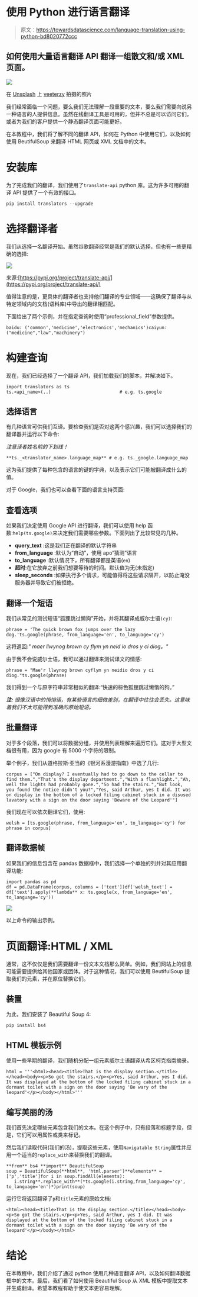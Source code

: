 # 使用 Python 进行语言翻译

> 原文：<https://towardsdatascience.com/language-translation-using-python-bd8020772ccc>

## 如何使用大量语言翻译 API 翻译一组散文和/或 XML 页面。

![](img/59a96fecaa534eb36244c12cd29a9a23.png)

在 [Unsplash](https://unsplash.com?utm_source=medium&utm_medium=referral) 上 [veeterzy](https://unsplash.com/@veeterzy?utm_source=medium&utm_medium=referral) 拍摄的照片

我们经常面临一个问题，要么我们无法理解一段重要的文本，要么我们需要向说另一种语言的人提供信息。虽然在线翻译工具是可用的，但并不总是可以访问它们，或者为我们的客户提供一个静态翻译页面可能更好。

在本教程中，我们将了解不同的翻译 API，如何在 Python 中使用它们，以及如何使用 BeutifulSoup 来翻译 HTML 网页或 XML 文档中的文本。

# 安装库

为了完成我们的翻译，我们使用了`translate-api` python 库。这为许多可用的翻译 API 提供了一个有效的接口。

```
pip install translators --upgrade
```

# 选择翻译者

我们从选择一名翻译开始。虽然谷歌翻译经常是我们的默认选择，但也有一些更精确的选择:

![](img/2248ceeeb4576e747c7f5fe675f8ab32.png)

来源:[https://pypi.org/project/translate-api/](https://pypi.org/project/translate-api/)

值得注意的是，更具体的翻译者也支持他们翻译的专业领域——这确保了翻译与从特定领域内的文档(语料库)中导出的翻译相匹配。

下面给出了两个示例，并在指定查询时使用“professional_field”参数提供。

```
baidu: ('common','medicine','electronics','mechanics')caiyun: ("medicine","law","machinery")
```

# 构建查询

现在，我们已经选择了一个翻译 API，我们加载我们的脚本，并解决如下。

```
import translators as ts
ts.<api_name>(..)                          # e.g. ts.google
```

## 选择语言

有几种语言可供我们互译。要检查我们是否对这两个感兴趣，我们可以选择我们的翻译器并运行以下命令:

*注意译者姓名前的下划线！*

```
**ts._<translator_name>.language_map** # e.g. ts._google.language_map
```

这为我们提供了每种包含的语言的键的字典，以及表示它们可能被翻译成什么的值。

对于 Google，我们也可以查看下面的语言支持页面:

[](https://cloud.google.com/translate/docs/languages)  

## 查看选项

如果我们决定使用 Google API 进行翻译，我们可以使用 help 函数:`help(ts.google)`来决定我们需要哪些参数。下面列出了比较常见的几种。

*   **query_text** :这是我们正在翻译的默认字符串
*   **from_language** :默认为“自动”，使用 apo“猜测”语言
*   **to_language** :默认情况下，所有翻译都是英语(`en`)
*   **超时**:在它放弃之前我们想要等待的时间。默认值为无(未指定)
*   **sleep_seconds** :如果执行多个请求，可能值得将这些请求隔开，以防止淹没服务器并导致它们被拒绝。

## 翻译一个短语

我们从常见的测试短语“狐狸跳过懒狗”开始，并将其翻译成威尔士语`(cy)`:

```
phrase = 'The quick brown fox jumps over the lazy dog.'ts.google(phrase, from_language='en', to_language='cy')
```

这将返回:*" maer llwynog brown cy flym yn neid io dros y ci diog。"*

由于我不会说威尔士语，我可以通过翻译来测试译文的情感:

```
phrase = "Mae'r llwynog brown cyflym yn neidio dros y ci diog."ts.google(phrase)
```

我们得到一个与原字符串非常相似的翻译:“快速的棕色狐狸跳过懒惰的狗。”

***注:*** *很像汉语中的悄悄话，有某些语言的细微差别，在翻译中往往会丢失。这意味着我们不太可能得到准确的原始短语。*

## 批量翻译

对于多个段落，我们可以将数据分组，并使用列表理解来遍历它们。这对于大型文档很有用，因为 google 有 5000 个字符的限制。

举个例子，我们从道格拉斯·亚当的《银河系漫游指南》中选了几行:

```
corpus = ["On display? I eventually had to go down to the cellar to find them.","That's the display department.","With a flashlight.","Ah, well the lights had probably gone.","So had the stairs.","But look, you found the notice didn't you?","Yes, said Arthur, yes I did. It was on display in the bottom of a locked filing cabinet stuck in a disused lavatory with a sign on the door saying 'Beware of the Leopard'"]
```

我们现在可以依次翻译它们，使用:

```
welsh = [ts.google(phrase, from_language='en', to_language='cy') for phrase in corpus]
```

## 翻译数据帧

如果我们的信息包含在 pandas 数据框中，我们选择一个单独的列并对其应用翻译功能:

```
import pandas as pd
df = pd.DataFrame(corpus, columns = ['text'])df['welsh_text'] = df['text'].apply(**lambda** x: ts.google(x, from_language='en', to_language='cy'))
```

![](img/c8a66d6c6745888118e807765cc7014d.png)

以上命令的输出示例。

# 页面翻译:HTML / XML

通常，这不仅仅是我们需要翻译一份文本文档那么简单。例如，我们网站上的信息可能需要提供给其他国家或团体。对于这种情况，我们可以使用 BeutifulSoup 提取我们的元素，并在原位替换它们。

## 装置

为此，我们安装了 Beautiful Soup 4:

```
pip install bs4
```

[](https://beautiful-soup-4.readthedocs.io/en/latest/)  

## HTML 模板示例

使用一些早期的翻译，我们随机分配一组元素威尔士语翻译从希区柯克指南摘录。

```
html = '''<html><head><title>That is the display section.</title></head><body><p>So got the stairs.</p><p>Yes, said Arthur, yes I did. It was displayed at the bottom of the locked filing cabinet stuck in a dormant toilet with a sign on the door saying 'Be wary of the leopard'</p></body></html>'''
```

## 编写美丽的汤

我们首先决定哪些元素包含我们的文本。在这个例子中，只有段落和标题字段，但是，它们可以用属性或类来标记。

然后我们读取代码(我们的汤)，提取这些元素，使用`Navigatable String`属性并应用一个适当的`replace_with`来替换我们的翻译。

```
**from** bs4 **import** BeautifulSoup
soup = BeautifulSoup(**html**, 'html.parser')**elements** = ['p','title']for i in soup.findAll(elements):
   i.string**.replace_with**(*ts.google(i.string,from_language='cy',    to_language='en')*)print(soup)
```

运行它将返回翻译了`p`和`title`元素的原始文档:

```
<html><head><title>That is the display section.</title></head><body><p>So got the stairs.</p><p>Yes, said Arthur, yes I did. It was displayed at the bottom of the locked filing cabinet stuck in a dormant toilet with a sign on the door saying 'Be wary of the leopard'</p></body></html>
```

# 结论

在本教程中，我们介绍了通过 python 使用几种语言翻译 API，以及如何翻译数据框中的文本。最后，我们看了如何使用 Beautiful Soup 从 XML 模板中提取文本并生成翻译。希望本教程有助于使文本更容易理解。